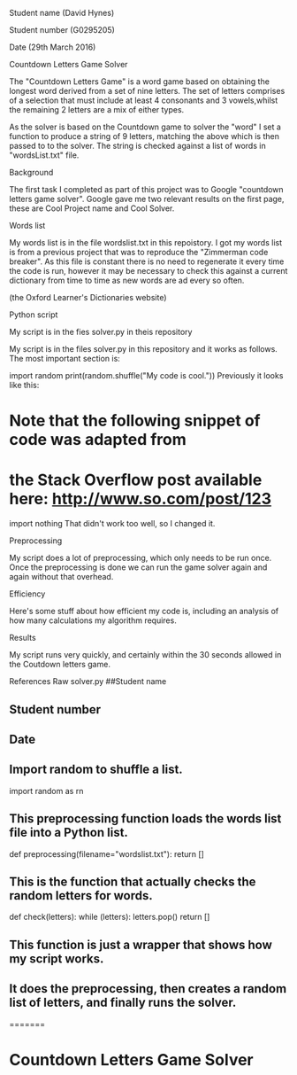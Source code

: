 
Student name (David Hynes)

Student number (G0295205)

Date (29th March 2016)

Countdown Letters Game Solver

The "Countdown Letters Game" is a word game based on obtaining the longest word derived from a set of nine letters. The set of letters comprises of a selection that must include at least 4 consonants and 3 vowels,whilst the remaining 2 letters are a mix of either types.

As the solver is based on the Countdown game to solver the "word" I set a function to produce a string of 9 letters, matching the above which is then passed to to the solver. The string is checked against a list of words in "wordsList.txt" file.

Background

The first task I completed as part of this project was to Google "countdown letters game solver". Google gave me two relevant results on the first page, these are Cool Project name and Cool Solver.

Words list

My words list is in the file wordslist.txt in this repoistory. I got my words list is from a previous project that was to reproduce the "Zimmerman code breaker". As this file is constant there is no need to regenerate it every time the code is run, however it may be necessary to check this against a current dictionary from time to time as new words are ad every so often.

(the Oxford Learner's Dictionaries website)

Python script

My script is in the fies solver.py in theis repository

My script is in the files solver.py in this repository and it works as follows. The most important section is:

import random
print(random.shuffle("My code is cool."))
Previously it looks like this:

# Note that the following snippet of code was adapted from
# the Stack Overflow post available here: http://www.so.com/post/123
import nothing
That didn't work too well, so I changed it.

Preprocessing

My script does a lot of preprocessing, which only needs to be run once. Once the preprocessing is done we can run the game solver again and again without that overhead.

Efficiency

Here's some stuff about how efficient my code is, including an analysis of how many calculations my algorithm requires.

Results

My script runs very quickly, and certainly within the 30 seconds allowed in the Coutdown letters game.

References
Raw  solver.py
##Student name
## Student number
## Date

## Import random to shuffle a list.
import random as rn

## This preprocessing function loads the words list file into a Python list.
def preprocessing(filename="wordslist.txt"):
  return []

## This is the function that actually checks the random letters for words.
def check(letters):
  while (letters):
    letters.pop()
  return []

## This function is just a wrapper that shows how my script works.
## It does the preprocessing, then creates a random list of letters, and finally runs the solver.

=======
# Countdown Letters Game Solver


##
